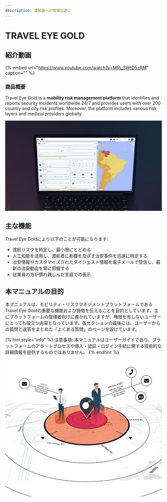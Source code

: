 ```yaml
---
description: 渡航者への情報伝達に
---
```


# TRAVEL EYE GOLD

## 紹介動画

{% embed url="https://www.youtube.com/watch?v=MR\_SWtD5zRM" caption="" %}

### 商品概要

Travel Eye Gold is a **mobility risk management platform** that identifies and reports security incidents worldwide 24/7 and provides users with over 200 country and city risk profiles.  Moreover, the platform includes various risk layers and medical providers globally.

![](.gitbook/assets/travel-eye-cover%20%283%29.jpg)

### 

## 主な機能

Travel Eye Goldにより以下のことが可能になります:

* 渡航リスクを特定し、最小限にとどめる
* 人工知能を活用し、渡航者に影響を及ぼす治安事件を迅速に特定する
* 治安情報やカスタマイズされたダイジェスト情報を電子メールで受信し、最新の治安動向を常に把握する
* 従業員の方が慣れ親しんだ言語での表示

## 本マニュアルの目的

本マニュアルは、モビリティ・リスクマネジメントプラットフォームであるTravel Eye Goldの重要な機能および特徴を伝えることを目的としています。主にプラットフォームの管理者向けに書かれていますが、権限を有しないユーザーにとっても役立つ内容となっています。各セクションの最後には、ユーザーからの質問と返答をまとめた「よくある質問」のページを設けています。

{% hint style="info" %}
注意事項: 本マニュアルはユーザーガイドであり、プラットフォームのアラートプロセスや導入・認証・ログイン手続に関する技術的な詳細情報を提供するものではありません。 
{% endhint %}

![](.gitbook/assets/splashscreen.jpg)

